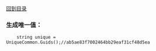 <a href="https://github.com/zhenlei520/System.Extension.Core.Doc/tree/2.0/README.md">回到目录</a>

### 生成唯一值：

        string unique = UniqueCommon.Guids();//ab5ae83f7002464bb29eaf31cf48d5ea
